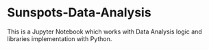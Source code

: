 # Sunspots-Data-Analysis
This is a Jupyter Notebook which works with Data Analysis logic and libraries implementation with Python. 
